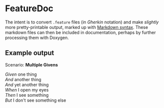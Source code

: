 FeatureDoc
==========

The intent is to convert `.feature` files (in *Gherkin* notation) and make *slightly* more pretty-printable output, marked up with [Markdown syntax](http://daringfireball.net/projects/markdown/syntax). These markdown files can then be included in documentation, perhaps by further processing them with Doxygen.

## Example output

Scenario: **Multiple Givens**

 *Given* one thing<br>
    *And* another thing<br>
    *And* yet another thing<br>
    *When* I open my eyes<br>
    *Then* I see something<br>
      *But* I don't see something else<br>
